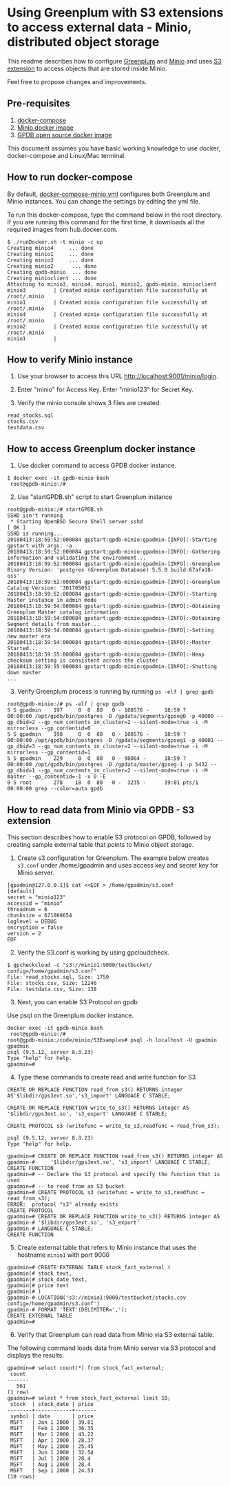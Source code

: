 # Using Greenplum with S3 extensions to access external data - Minio, distributed object storage

This readme describes how to configure [Greenplum](greenplum.org) and [Minio](https://minio.io/) and uses [S3 extension](https://gpdb.docs.pivotal.io/570/admin_guide/external/g-s3-protocol.html) to access objects that are stored inside Minio.

Feel free to propose changes and improvements.

## Pre-requisites

1. [docker-compose](https://docs.docker.com/compose/)
1. [Minio docker image](https://hub.docker.com/r/minio/minio/)
1. [GPDB open source docker image](https://hub.docker.com/r/kochanpivotal/gpdb5oss/)

This document assumes you have basic working knowledge to use docker, docker-compose and Linux/Mac terminal.

## How to run docker-compose
By default, [docker-compose-minio.yml](minio/docker-compose-minio.yml) configures both Greenplum and Minio instances. You can change the settings by editing the yml file.

To run this docker-compose, type the command below in the root directory. If you are running this command for the first time, it downloads all the required images from hub.docker.com.

```
$ ./runDocker.sh -t minio -c up
Creating minio4     ... done
Creating minio1     ... done
Creating minio3     ... done
Creating minio2      ... done
Creating gpdb-minio  ... done
Creating minioclient ... done
Attaching to minio3, minio4, minio1, minio2, gpdb-minio, minioclient
minio3         | Created minio configuration file successfully at /root/.minio
minio1         | Created minio configuration file successfully at /root/.minio
minio4         | Created minio configuration file successfully at /root/.minio
minio2         | Created minio configuration file successfully at /root/.minio
minio1         |
```

## How to verify Minio instance

1. Use your browser to access this URL [http://localhost:9001/minio/login](http://localhost:9001/minio/login).

2. Enter "minio" for Access Key. Enter "minio123" for Secret Key.

3. Verify the minio console shows 3 files are created.

```
read_stocks.sql
stocks.csv
testdata.csv    
```


## How to access Greenplum docker instance

1. Use docker command to access GPDB docker instance.
```
$ docker exec -it gpdb-minio bash
 root@gpdb-minio:/#
```

2. Use "startGPDB.sh" script to start Greenplum instance

```
root@gpdb-minio:/# startGPDB.sh
SSHD isn't running
 * Starting OpenBSD Secure Shell server sshd                                                 [ OK ]
SSHD is running...
20180413:18:59:52:000084 gpstart:gpdb-minio:gpadmin-[INFO]:-Starting gpstart with args: -a
20180413:18:59:52:000084 gpstart:gpdb-minio:gpadmin-[INFO]:-Gathering information and validating the environment...
20180413:18:59:52:000084 gpstart:gpdb-minio:gpadmin-[INFO]:-Greenplum Binary Version: 'postgres (Greenplum Database) 5.5.0 build 67afa18-oss'
20180413:18:59:52:000084 gpstart:gpdb-minio:gpadmin-[INFO]:-Greenplum Catalog Version: '301705051'
20180413:18:59:52:000084 gpstart:gpdb-minio:gpadmin-[INFO]:-Starting Master instance in admin mode
20180413:18:59:54:000084 gpstart:gpdb-minio:gpadmin-[INFO]:-Obtaining Greenplum Master catalog information
20180413:18:59:54:000084 gpstart:gpdb-minio:gpadmin-[INFO]:-Obtaining Segment details from master...
20180413:18:59:54:000084 gpstart:gpdb-minio:gpadmin-[INFO]:-Setting new master era
20180413:18:59:54:000084 gpstart:gpdb-minio:gpadmin-[INFO]:-Master Started...
20180413:18:59:55:000084 gpstart:gpdb-minio:gpadmin-[INFO]:-Heap checksum setting is consistent across the cluster
20180413:18:59:55:000084 gpstart:gpdb-minio:gpadmin-[INFO]:-Shutting down master
...
```
3. Verify Greenplum process is running by running `ps -elf | grep gpdb`

```
root@gpdb-minio:/# ps -elf | grep gpdb
5 S gpadmin    197     0  0  80   0 - 108576 -     18:59 ?        00:00:00 /opt/gpdb/bin/postgres -D /gpdata/segments/gpseg0 -p 40000 --gp_dbid=2 --gp_num_contents_in_cluster=2 --silent-mode=true -i -M mirrorless --gp_contentid=0
5 S gpadmin    198     0  0  80   0 - 108576 -     18:59 ?        00:00:00 /opt/gpdb/bin/postgres -D /gpdata/segments/gpseg1 -p 40001 --gp_dbid=3 --gp_num_contents_in_cluster=2 --silent-mode=true -i -M mirrorless --gp_contentid=1
5 S gpadmin    229     0  0  80   0 - 98064 -      18:59 ?        00:00:00 /opt/gpdb/bin/postgres -D /gpdata/master/gpseg-1 -p 5432 --gp_dbid=1 --gp_num_contents_in_cluster=2 --silent-mode=true -i -M master --gp_contentid=-1 -x 0 -E
0 S root       278    18  0  80   0 -  3235 -      19:01 pts/1    00:00:00 grep --color=auto gpdb
```


## How to read data from Minio via GPDB - S3 extension
This section describes how to enable S3 protocol on GPDB, followed by creating sample external table that points to Minio object storage.

1. Create s3 configuration for Greenplum.
The example below creates `s3.conf` under /home/gpadmin and uses access key and secret key for Minio server.

```
[gpadmin@127.0.0.1]$ cat <<EOF > /home/gpadmin/s3.conf
[default]
secret = "minio123"
accessid = "minio"
threadnum = 6
chunksize = 671088654
loglevel = DEBUG
encryption = false
version = 2
EOF
```
2. Verify the S3.conf is working by using gpcloudcheck.

```
$ gpcheckcloud -c "s3://minio1:9000/testbucket/ config=/home/gpadmin/s3.conf"
File: read_stocks.sql, Size: 1759
File: stocks.csv, Size: 12246
File: testdata.csv, Size: 138
```

3. Next, you can enable S3 Protocol on gpdb

Use psql on the Greenplum docker instance.

```
docker exec -it gpdb-minio bash
 root@gpdb-minio:/#
root@gpdb-minio:/code/minio/S3Examples# psql -h localhost -U gpadmin gpadmin
psql (9.5.12, server 8.3.23)
Type "help" for help.
gpadmin=#
```

4. Type these commands to create read and write function for S3

`CREATE OR REPLACE FUNCTION read_from_s3() RETURNS integer AS'$libdir/gps3ext.so','s3_import' LANGUAGE C STABLE;`

`CREATE OR REPLACE FUNCTION write_to_s3() RETURNS integer AS '$libdir/gps3ext.so', 's3_export' LANGUAGE C STABLE;`

`CREATE PROTOCOL s3 (writefunc = write_to_s3,readfunc = read_from_s3);`


```
psql (9.5.12, server 8.3.23)
Type "help" for help.

gpadmin=# CREATE OR REPLACE FUNCTION read_from_s3() RETURNS integer AS
gpadmin-#     '$libdir/gps3ext.so', 's3_import' LANGUAGE C STABLE;
CREATE FUNCTION
gpadmin=# -- Declare the S3 protocol and specify the function that is used
gpadmin=# -- to read from an S3 bucket
gpadmin=# CREATE PROTOCOL s3 (writefunc = write_to_s3,readfunc = read_from_s3);
ERROR:  protocol "s3" already exists
CREATE PROTOCOL
gpadmin=# CREATE OR REPLACE FUNCTION write_to_s3() RETURNS integer AS
gpadmin-# '$libdir/gps3ext.so', 's3_export'
gpadmin-# LANGUAGE C STABLE;
CREATE FUNCTION
```
5. Create external table that refers to Minio instance that uses the hostname `minio1` with port 9000

```
gpadmin=# CREATE EXTERNAL TABLE stock_fact_external (
gpadmin(# stock text,
gpadmin(# stock_date text,
gpadmin(# price text
gpadmin(# )
gpadmin-# LOCATION('s3://minio1:9000/testbucket/stocks.csv config=/home/gpadmin/s3.conf')
gpadmin-# FORMAT 'TEXT'(DELIMITER=',');
CREATE EXTERNAL TABLE
gpadmin=#
```

6. Verify that Greenplum can read data from Minio via S3 external table.

The following command loads data from Minio server via S3 protocol and displays the results.

```
gpadmin=# select count(*) from stock_fact_external;
 count
-------
   561
(1 row)
gpadmin=# select * from stock_fact_external limit 10;
 stock  | stock_date | price
--------+------------+-------
 symbol | date       | price
 MSFT   | Jan 1 2000 | 39.81
 MSFT   | Feb 1 2000 | 36.35
 MSFT   | Mar 1 2000 | 43.22
 MSFT   | Apr 1 2000 | 28.37
 MSFT   | May 1 2000 | 25.45
 MSFT   | Jun 1 2000 | 32.54
 MSFT   | Jul 1 2000 | 28.4
 MSFT   | Aug 1 2000 | 28.4
 MSFT   | Sep 1 2000 | 24.53
(10 rows)
```
